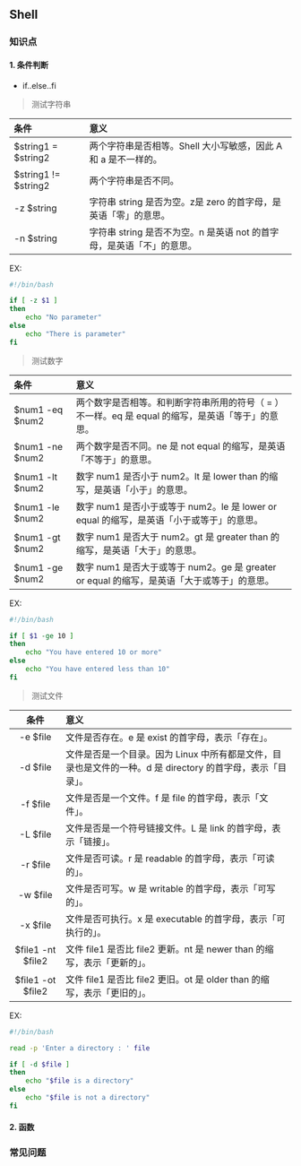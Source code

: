 ## Shell

### 知识点

#### 1. 条件判断

- if..else..fi

> 测试字符串

条件|意义
:---|:---
$string1 = $string2     |	两个字符串是否相等。Shell 大小写敏感，因此 A 和 a 是不一样的。
$string1 != $string2     |	两个字符串是否不同。
-z $string     |	字符串 string 是否为空。z是 zero 的首字母，是英语「零」的意思。
-n $string     |	字符串 string 是否不为空。n 是英语 not 的首字母，是英语「不」的意思。

EX:
```bash
#!/bin/bash

if [ -z $1 ]
then
    echo "No parameter"
else
    echo "There is parameter"
fi
```

> 测试数字

条件|意义
:---|:---
$num1 -eq $num2 | 两个数字是否相等。和判断字符串所用的符号（ = ）不一样。eq 是 equal 的缩写，是英语「等于」的意思。
$num1 -ne $num2  | 	两个数字是否不同。ne 是 not equal 的缩写，是英语「不等于」的意思。
$num1 -lt $num2  | 	数字 num1 是否小于 num2。lt 是 lower than 的缩写，是英语「小于」的意思。
$num1 -le $num2  | 	数字 num1 是否小于或等于 num2。le 是 lower or equal 的缩写，是英语「小于或等于」的意思。
$num1 -gt $num2  | 	数字 num1 是否大于 num2。gt 是 greater than 的缩写，是英语「大于」的意思。
$num1 -ge $num2  | 	数字 num1 是否大于或等于 num2。ge 是 greater or equal 的缩写，是英语「大于或等于」的意思。

EX:

```bash
#!/bin/bash

if [ $1 -ge 10 ]
then
    echo "You have entered 10 or more"
else
    echo "You have entered less than 10"
fi
```

> 测试文件

条件|意义
:---:|:---
-e $file      |	文件是否存在。e 是 exist 的首字母，表示「存在」。
-d $file      |	文件是否是一个目录。因为 Linux 中所有都是文件，目录也是文件的一种。d 是 directory 的首字母，表示「目录」。
-f $file      |	文件是否是一个文件。f 是 file 的首字母，表示「文件」。
-L $file      |	文件是否是一个符号链接文件。L 是 link 的首字母，表示「链接」。
-r $file      |	文件是否可读。r 是 readable 的首字母，表示「可读的」。
-w $file      |	文件是否可写。w 是 writable 的首字母，表示「可写的」。
-x $file      |	文件是否可执行。x 是 executable 的首字母，表示「可执行的」。
$file1 -nt $file2      |	文件 file1 是否比 file2 更新。nt 是 newer than 的缩写，表示「更新的」。
$file1 -ot $file2      |	文件 file1 是否比 file2 更旧。ot 是 older than 的缩写，表示「更旧的」。

EX:
```bash
#!/bin/bash

read -p 'Enter a directory : ' file

if [ -d $file ]
then
    echo "$file is a directory"
else
    echo "$file is not a directory"
fi

```
#### 2. 函数

### 常见问题